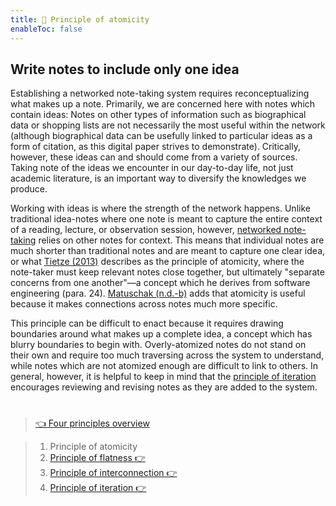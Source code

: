 ```yaml
---
title: 📖 Principle of atomicity
enableToc: false
---
```


## Write notes to include only one idea

Establishing a networked note-taking system requires reconceptualizing what makes up a note. Primarily, we are concerned here with notes which contain ideas: Notes on other types of information such as biographical data or shopping lists are not necessarily the most useful within the network (although biographical data can be usefully linked to particular ideas as a form of citation, as this digital paper strives to demonstrate). Critically, however, these ideas can and should come from a variety of sources. Taking note of the ideas we encounter in our day-to-day life, not just academic literature, is an important way to diversify the knowledges we produce.

Working with ideas is where the strength of the network happens. Unlike traditional idea-notes where one note is meant to capture the entire context of a reading, lecture, or observation session, however, [networked note-taking](pa5%20Notes%20as%20structures%20of%20knowledge.md) relies on other notes for context. This means that individual notes are much shorter than traditional notes and are meant to capture one clear idea, or what [Tietze (2013)](References/Tietze,%202013.md) describes as the principle of atomicity, where the note-taker must keep relevant notes close together, but ultimately "separate concerns from one another"—a concept which he derives from software engineering (para. 24). [Matuschak (n.d.-b)](References/Matuschak,%20nd-b.md) adds that atomicity is useful because it makes connections across notes much more specific.

This principle can be difficult to enact because it requires drawing boundaries around what makes up a complete idea, a concept which has blurry boundaries to begin with. Overly-atomized notes do not stand on their own and require too much traversing across the system to understand, while notes which are not atomized enough are difficult to link to others. In general, however, it is helpful to keep in mind that the [principle of iteration](pa6d%20Principle%20of%20iteration.md) encourages reviewing and revising notes as they are added to the system.

# 

 > 
 > [👈 Four principles overview](pa6%20Four%20principles%20of%20a%20feminist%20note-taking%20methodology.md)

 > 
 > 1. Principle of atomicity
 > 1. [Principle of flatness 👉 ](pa6b%20Principle%20of%20flatness.md)
 > 1. [Principle of interconnection 👉 ](pa6c%20Principle%20of%20interconnection.md)
 > 1. [Principle of iteration 👉 ](pa6d%20Principle%20of%20iteration.md)
